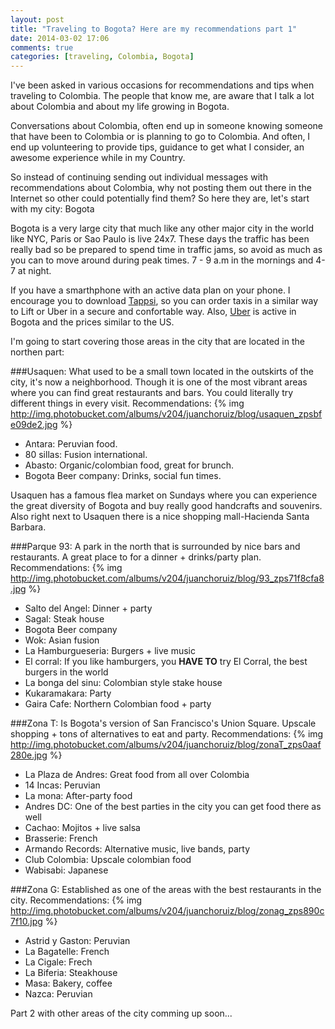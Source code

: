 ```yaml
---
layout: post
title: "Traveling to Bogota? Here are my recommendations part 1"
date: 2014-03-02 17:06
comments: true
categories: [traveling, Colombia, Bogota] 
---
```


I've been asked in various occasions for recommendations and tips when traveling to Colombia. The people that know me, are aware that I talk a lot about Colombia and about my life growing in Bogota. 

Conversations about Colombia, often end up in someone knowing someone that have been to Colombia or is planning to go to Colombia. And often, I end up volunteering to provide tips, guidance to get what I consider, an awesome experience while in my Country.

So instead of continuing sending out individual messages with recommendations about Colombia, why not posting them out there in the Internet so other could potentially find them? So here they are, let's start with my city: Bogota
<!--more-->
Bogota is a very large city that much like any other major city in the world like NYC, Paris or Sao Paulo is live 24x7. These days the traffic has been really bad so be prepared to spend time in traffic jams, so avoid as much as you can to move around during peak times. 7 - 9 a.m in the mornings and 4-7 at night.

If you have a smarthphone with an active data plan on your phone. I encourage you to download [Tappsi](http://tappsi.co/), so you can order taxis in a similar way to Lift or Uber in a secure and confortable way. Also, [Uber](https://www.uber.com/cities/bogota) is active in Bogota and the prices similar to the US.

I'm going to start covering those areas in the city that are located in the northen part:

###Usaquen: What used to be a small town located in the outskirts of the city, it's now a neighborhood. Though it is one of the most vibrant areas where you can find great restaurants and bars. You could literally try different things in every visit. Recommendations:
{% img http://img.photobucket.com/albums/v204/juanchoruiz/blog/usaquen_zpsbfe09de2.jpg %}


* Antara: Peruvian food.
* 80 sillas: Fusion international.
* Abasto: Organic/colombian food, great for brunch.
* Bogota Beer company: Drinks, social fun times.

Usaquen has a famous flea market on Sundays where you can experience the great diversity of Bogota and buy really good handcrafts and souvenirs. Also right next to Usaquen there is a nice shopping mall-Hacienda Santa Barbara. 

###Parque 93: A park in the north that is surrounded by nice bars and restaurants. A great place to  for a dinner + drinks/party plan. Recommendations:
{% img http://img.photobucket.com/albums/v204/juanchoruiz/blog/93_zps71f8cfa8.jpg %}

* Salto del Angel: Dinner + party
* Sagal: Steak house
* Bogota Beer company
* Wok: Asian fusion
* La Hamburgueseria: Burgers + live music
* El corral: If you like hamburgers, you **HAVE TO** try El Corral, the best burgers in the world
* La bonga del sinu: Colombian style stake house
* Kukaramakara: Party
* Gaira Cafe: Northern Colombian food + party

###Zona T: Is Bogota's version of San Francisco's Union Square. Upscale shopping + tons of alternatives to eat and party. Recommendations:
{% img http://img.photobucket.com/albums/v204/juanchoruiz/blog/zonaT_zps0aaf280e.jpg %}

* La Plaza de Andres: Great food from all over Colombia
* 14 Incas: Peruvian
* La mona: After-party food
* Andres DC: One of the best parties in the city you can get food there as well
* Cachao: Mojitos + live salsa
* Brasserie: French
* Armando Records: Alternative music, live bands, party
* Club Colombia: Upscale colombian food
* Wabisabi: Japanese


###Zona G: Established as one of the areas with the best restaurants in the city. Recommendations:
{% img http://img.photobucket.com/albums/v204/juanchoruiz/blog/zonag_zps890c7f10.jpg %}

* Astrid y Gaston: Peruvian
* La Bagatelle: French
* La Cigale: Frech
* La Biferia: Steakhouse
* Masa: Bakery, coffee
* Nazca: Peruvian

Part 2 with other areas of the city comming up soon...